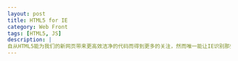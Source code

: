 ```yaml
---
layout: post
title: HTML5 for IE
category: Web Front
tags: [HTML5, JS]
description: |
自从HTML5能为我们的新网页带来更高效洁净的代码而得到更多的关注，然而唯一能让IE识别那些新元素的途径是使用HTML5 shiv,感谢remy sharp为我们提供了这个迷你脚本来解决IE支持HTML5的问题。
---
```

